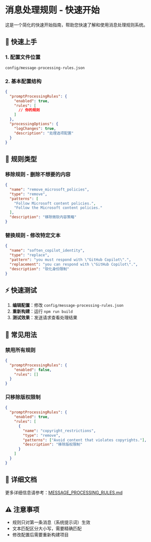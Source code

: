 # 消息处理规则 - 快速开始

这是一个简化的快速开始指南，帮助您快速了解和使用消息处理规则系统。

## 🚀 快速上手

### 1. 配置文件位置

```
config/message-processing-rules.json
```

### 2. 基本配置结构

```json
{
  "promptProcessingRules": {
    "enabled": true,
    "rules": [
      // 你的规则
    ]
  },
  "processingOptions": {
    "logChanges": true,
    "description": "处理选项配置"
  }
}
```

## 📝 规则类型

### 移除规则 - 删除不想要的内容

```json
{
  "name": "remove_microsoft_policies",
  "type": "remove",
  "patterns": [
    "Follow Microsoft content policies.",
    "Follow the Microsoft content policies."
  ],
  "description": "移除微软内容策略"
}
```

### 替换规则 - 修改特定文本

```json
{
  "name": "soften_copilot_identity",
  "type": "replace",
  "pattern": "you must respond with \"GitHub Copilot\".",
  "replacement": "you can respond with \"GitHub Copilot\".",
  "description": "软化身份限制"
}
```

## ⚡ 快速测试

1. **编辑配置**：修改 `config/message-processing-rules.json`
2. **重新构建**：运行 `npm run build`
3. **测试效果**：发送请求查看处理结果

## 🔧 常见用法

### 禁用所有规则

```json
{
  "promptProcessingRules": {
    "enabled": false,
    "rules": []
  }
}
```

### 只移除版权限制

```json
{
  "promptProcessingRules": {
    "enabled": true,
    "rules": [
      {
        "name": "copyright_restrictions",
        "type": "remove",
        "patterns": ["Avoid content that violates copyrights."],
        "description": "移除版权限制"
      }
    ]
  }
}
```

## 📖 详细文档

更多详细信息请参考：[MESSAGE_PROCESSING_RULES.md](./MESSAGE_PROCESSING_RULES.md)

## ⚠️ 注意事项

- 规则只对第一条消息（系统提示词）生效
- 文本匹配区分大小写，需要精确匹配
- 修改配置后需要重新构建项目
